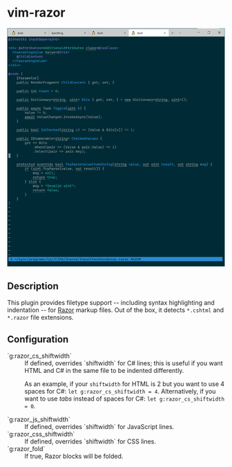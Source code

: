 # vim-razor

![vim-razor demo](demo.png)

## Description

This plugin provides filetype support -- including syntax highlighting and indentation -- for [Razor](https://docs.microsoft.com/en-us/aspnet/core/mvc/views/razor) markup files. Out of the box, it detects `*.cshtml` and `*.razor` file extensions.

## Configuration

<dl>
<dt>`g:razor_cs_shiftwidth`</dt>
<dd>
If defined, overrides `shiftwidth` for C# lines; this is useful if you want HTML and C# in the same file to be indented differently.

As an example, if your `shiftwidth` for HTML is 2 but you want to use 4 spaces for C#: `let g:razor_cs_shiftwidth = 4`. Alternatively, if you want to use *tabs* instead of spaces for C#: `let g:razor_cs_shiftwidth = 0`.
</dd>

<dt>`g:razor_js_shiftwidth`</dt>
<dd>
If defined, overrides `shiftwidth` for JavaScript lines.
</dd>

<dt>`g:razor_css_shiftwidth`</dt>
<dd>
If defined, overrides `shiftwidth` for CSS lines.
</dd>

<dt>`g:razor_fold`</dt>
<dd>
If true, Razor blocks will be folded.
</dd>
</dl>
